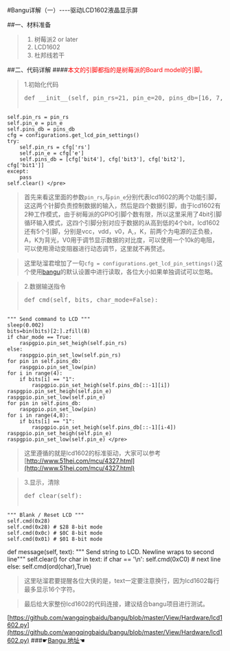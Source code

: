 #Bangu详解（一）----驱动LCD1602液晶显示屏

##一、材料准备
>1. 树莓派2 or later
>2. LCD1602
>3. 杜邦线若干

##二、代码详解
####<font color=red>本文的引脚都指的是树莓派的Board model的引脚。</font>
>1.初始化代码
><pre class="brush:python;">def __init__(self, pin_rs=21, pin_e=20, pins_db=[16, 7, 8, 25]):
    self.pin_rs = pin_rs
    self.pin_e = pin_e
    self.pins_db = pins_db
    cfg = configurations.get_lcd_pin_settings()
    try:
        self.pin_rs = cfg['rs']
        self.pin_e = cfg['e']
        self.pins_db = [cfg['bit4'], cfg['bit3'], cfg['bit2'], cfg['bit1']]
    except:
        pass
    self.clear() </pre>

>首先来看这里面的参数`pin_rs`,与`pin_e`分别代表lcd1602的两个功能引脚，这这两个针脚负责控制数据的输入，然后是四个数据引脚，由于lcd1602有2种工作模式，由于树莓派的GPIO引脚个数有限，所以这里采用了4bit引脚循环输入模式，这四个引脚分别对应于数据的从高到低的4个bit，lcd1602还有5个引脚，分别是vcc，vdd，v0，A,，K，前两个为电源的正负极，A，K为背光，V0用于调节显示数据的对比度，可以使用一个10k的电阻，可以使用滑动变阻器进行动态调节，这里就不再赘述。

>这里哒溜君增加了一句`cfg = configurations.get_lcd_pin_settings()`这个使用[bangu](https://github.com/wangqingbaidu/bangu/)的默认设置中进行读取，各位大小如果单独调试可以忽略。

>2.数据输送指令
>
><pre class="brush:python;">def cmd(self, bits, char_mode=False):
    """ Send command to LCD """
    sleep(0.002)
    bits=bin(bits)[2:].zfill(8)
    if char_mode == True:
        raspgpio.pin_set_heigh(self.pin_rs)
    else:
        raspgpio.pin_set_low(self.pin_rs)
    for pin in self.pins_db:
        raspgpio.pin_set_low(pin)
    for i in range(4):
        if bits[i] == "1":
            raspgpio.pin_set_heigh(self.pins_db[::-1][i])
    raspgpio.pin_set_heigh(self.pin_e)
    raspgpio.pin_set_low(self.pin_e)
    for pin in self.pins_db:
        raspgpio.pin_set_low(pin)
    for i in range(4,8):
        if bits[i] == "1":
            raspgpio.pin_set_heigh(self.pins_db[::-1][i-4])           
    raspgpio.pin_set_heigh(self.pin_e)
    raspgpio.pin_set_low(self.pin_e) </pre>

>这里遵循的就是lcd1602的标准驱动，大家可以参考[http://www.51hei.com/mcu/4327.html](http://www.51hei.com/mcu/4327.html)

>3.显示，清除
><pre class="brush:python;">def clear(self):
    """ Blank / Reset LCD """
    self.cmd(0x28)
    self.cmd(0x28) # $28 8-bit mode
    self.cmd(0x0c) # $0C 8-bit mode
    self.cmd(0x01) # $01 8-bit mode
def message(self, text):
    """ Send string to LCD. Newline wraps to second line"""
    self.clear()
    for char in text:
        if char == '\n':
            self.cmd(0xC0) # next line
        else:
            self.cmd(ord(char),True)</pre>

>这里哒溜君要提醒各位大侠的是，text一定要注意换行，因为lcd1602每行最多显示16个字符。

>最后给大家整份lcd1602的代码连接，建议结合bangu项目进行测试。

[https://github.com/wangqingbaidu/bangu/blob/master/View/Hardware/lcd1602.py](https://github.com/wangqingbaidu/bangu/blob/master/View/Hardware/lcd1602.py)
###☛[Bangu 地址](https://github.com/wangqingbaidu/bangu/)☚